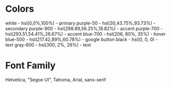 # Colors

white - hsl(0,0%,100%) - primary
purple-50 - hsl(30,43.75%,93.73%) - secondary
purple-900 - hsl(298.89,56.25%,18.82%) - accent
purple-700 - hsl(293.51,54.41%,26.67%) - accent
blue-700 - hsl(206, 80%, 35%) - hover
blue-500 - hsl(217.42,89%,60.78%) - google button
black - hsl(0, 0, 0) - text
gray-600 - hsl(300, 2%, 26%) - text

# Font Family

Helvetica, "Segoe UI", Tahoma, Arial, sans-serif
